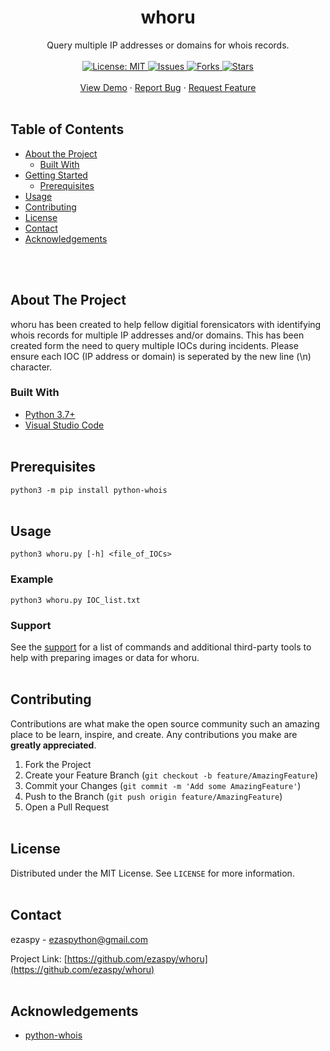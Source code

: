 <br><br>
<!-- PROJECT LOGO -->
<p align="center">
  <h1 align="center">whoru</h1>
  <p align="center">
    Query multiple IP addresses or domains for whois records.
    <br><br>
    <a href="https://mit-license.org">
    <img src="https://img.shields.io/badge/license-MIT-blue.svg" alt="License: MIT">
    </a>
    <a href="https://github.com/markdown-templates/markdown-snippets/issues">
    <img src="https://img.shields.io/github/issues/markdown-templates/markdown-snippets.svg" alt="Issues">
    </a>
    <a href="https://github.com/markdown-templates/markdown-snippets/fork">
    <img src="https://img.shields.io/github/forks/markdown-templates/markdown-snippets.svg" alt="Forks">
    </a>
    <a href="https://github.com/markdown-templates/markdown-snippets/stargazers">
    <img src="https://img.shields.io/github/stars/markdown-templates/markdown-snippets.svg" alt="Stars">
    </a>
    <br><br>
    <a href="https://github.com/ezaspy/whoru">View Demo</a>
    ·
    <a href="https://github.com/ezaspy/whoru/issues">Report Bug</a>
    ·
    <a href="https://github.com/ezaspy/whoru/issues">Request Feature</a>
    <br><br>
  </p>
</p>

<!-- TABLE OF CONTENTS -->
## Table of Contents

* [About the Project](#about-the-project)
  * [Built With](#built-with)
* [Getting Started](#getting-started)
  * [Prerequisites](#prerequisites)
* [Usage](#usage)
* [Contributing](#contributing)
* [License](#license)
* [Contact](#contact)
* [Acknowledgements](#acknowledgements)


<br><br>
<!-- ABOUT THE PROJECT -->
## About The Project

whoru has been created to help fellow digitial forensicators with identifying whois records for multiple IP addresses and/or domains. This has been created form the need to query multiple IOCs during incidents.
Please ensure each IOC (IP address or domain) is seperated by the new line (\n) character.
<br>

### Built With

* [Python 3.7+](https://www.python.org)
* [Visual Studio Code](https://code.visualstudio.com)
<br><br>


<!-- Prerequisites -->
## Prerequisites

`python3 -m pip install python-whois`
<br><br>


<!-- USAGE EXAMPLES -->
## Usage
`python3 whoru.py [-h] <file_of_IOCs>`
### Example
`python3 whoru.py IOC_list.txt`
### Support
See the [support](https://github.com/ezaspy/whoru/issues) for a list of commands and additional third-party tools to help with preparing images or data for whoru.
<br><br>


<!-- CONTRIBUTING -->
## Contributing

Contributions are what make the open source community such an amazing place to be learn, inspire, and create. Any contributions you make are **greatly appreciated**.

1. Fork the Project
2. Create your Feature Branch (`git checkout -b feature/AmazingFeature`)
3. Commit your Changes (`git commit -m 'Add some AmazingFeature'`)
4. Push to the Branch (`git push origin feature/AmazingFeature`)
5. Open a Pull Request
<br><br>


<!-- LICENSE -->
## License

Distributed under the MIT License. See `LICENSE` for more information.
<br><br>


<!-- CONTACT -->
## Contact

ezaspy - ezaspython@gmail.com

Project Link: [https://github.com/ezaspy/whoru](https://github.com/ezaspy/whoru)
<br><br>


<!-- ACKNOWLEDGEMENTS -->
## Acknowledgements
* [python-whois](https://pypi.org/project/python-whois/)



<!-- MARKDOWN LINKS & IMAGES -->
<!-- https://www.markdownguide.org/basic-syntax/#reference-style-links -->
[contributors-shield]: https://img.shields.io/github/contributors/ezaspy/whoru.svg?style=flat-square
[contributors-url]: https://github.com/ezaspy/whoru/graphs/contributors
[forks-shield]: https://img.shields.io/github/forks/ezaspy/whoru.svg?style=flat-square
[forks-url]: https://github.com/ezaspy/whoru/network/members
[stars-shield]: https://img.shields.io/github/stars/ezaspy/whoru.svg?style=flat-square
[stars-url]: https://github.com/ezaspy/whoru/stargazers
[issues-shield]: https://img.shields.io/github/issues/ezaspy/whoru.svg?style=flat-square
[issues-url]: https://github.com/ezaspy/whoru/issues
[license-shield]: https://img.shields.io/github/license/ezaspy/whoru.svg?style=flat-square
[license-url]: https://github.com/ezaspy/whoru/master/LICENSE.txt
[product-screenshot]: images/screenshot.png

